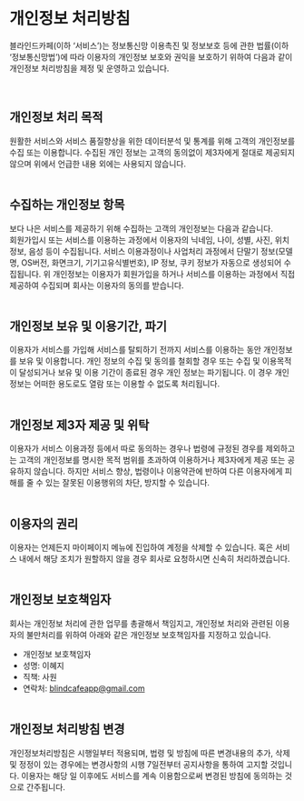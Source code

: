# 개인정보 처리방침

블라인드카페(이하 ‘서비스’)는 정보통신망 이용촉진 및 정보보호 등에 관한 법률(이하 ‘정보통신망법’)에 따라 이용자의 개인정보 보호와 권익을 보호하기 위하여 다음과 같이 개인정보 처리방침을 제정 및 운영하고 있습니다.

<br>

## 개인정보 처리 목적
원활한 서비스와 서비스 품질향상을 위한 데이터분석 및 통계를 위해 고객의 개인정보를 수집 또는 이용합니다. 수집된 개인 정보는 고객의 동의없이 제3자에게 절대로 제공되지 않으며 위에서 언급한 내용 외에는 사용되지 않습니다. 
<br><br>

## 수집하는 개인정보 항목
보다 나은 서비스를 제공하기 위해 수집하는 고객의 개인정보는 다음과 같습니다.
<br>
회원가입시 또는 서비스를 이용하는 과정에서 이용자의 닉네임, 나이, 성별, 사진, 위치 정보, 음성 등이 수집됩니다. 서비스 이용과정이나 사업처리 과정에서 단말기 정보(모델명, OS버전, 화면크기, 기기고유식별번호), IP 정보, 쿠키 정보가 자동으로 생성되어 수집됩니다. 위 개인정보는 이용자가 회원가입을 하거나 서비스를 이용하는 과정에서 직접 제공하여 수집되며 회사는 이용자의 동의를 받습니다. 
<br><br>

## 개인정보 보유 및 이용기간, 파기
이용자가 서비스를 가입해 서비스를 탈퇴하기 전까지 서비스를 이용하는 동안 개인정보를 보유 및 이용합니다. 개인 정보의 수집 및 동의를 철회할 경우 또는 수집 및 이용목적이 달성되거나 보유 및 이용 기간이 종료된 경우 개인 정보는 파기됩니다. 이 경우 개인 정보는 어떠한 용도로도 열람 또는 이용할 수 없도록 처리됩니다.
<br><br>

## 개인정보 제3자 제공 및 위탁
이용자가 서비스 이용과정 등에서 따로 동의하는 경우나 법령에 규정된 경우를 제외하고는 고객의 개인정보를 명시한 목적 범위를 초과하여 이용하거나 제3자에게 제공 또는 공유하지 않습니다. 하지만 서비스 향상, 법령이나 이용약관에 반하여 다른 이용자에게 피해를 줄 수 있는 잘못된 이용행위의 차단, 방지할 수 있습니다.
<br><br>

## 이용자의 권리
이용자는 언제든지 마이페이지 메뉴에 진입하여 계정을 삭제할 수 있습니다. 혹은 서비스 내에서 해당 조치가 원할하지 않을 경우 회사로 요청하시면 신속히 처리하겠습니다.
<br><br>

## 개인정보 보호책임자
회사는 개인정보 처리에 관한 업무를 총괄해서 책임지고, 개인정보 처리와 관련된 이용자의 불만처리를 위하여 아래와 같은 개인정보 보호책임자를 지정하고 있습니다.

- 개인정보 보호책임자
- 성명: 이혜지
- 직책: 사원
- 연락처: blindcafeapp@gmail.com
<br><br>

## 개인정보 처리방침 변경
개인정보처리방침은 시행일부터 적용되며, 법령 및 방침에 따른 변경내용의 추가, 삭제 및 정정이 있는 경우에는 변경사항의 시행 7일전부터 공지사항을 통하여 고지할 것입니다. 이용자는 해당 일 이후에도 서비스를 계속 이용함으로써 변경된 방침에 동의하는 것으로 간주됩니다.
